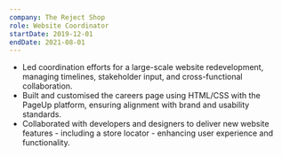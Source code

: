 ```yaml
---
company: The Reject Shop
role: Website Coordinator
startDate: 2019-12-01
endDate: 2021-08-01
---
```

- Led coordination efforts for a large-scale website redevelopment, managing timelines, stakeholder input, and cross-functional collaboration.
- Built and customised the careers page using HTML/CSS with the PageUp platform, ensuring alignment with brand and usability standards.
- Collaborated with developers and designers to deliver new website features - including a store locator - enhancing user experience and functionality.
